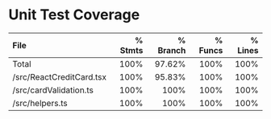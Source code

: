 # Unit Test Coverage

| File                     | % Stmts | % Branch | % Funcs | % Lines |
| :----------------------- | ------: | -------: | ------: | ------: |
| Total                    |    100% |   97.62% |    100% |    100% |
| /src/ReactCreditCard.tsx |    100% |   95.83% |    100% |    100% |
| /src/cardValidation.ts   |    100% |     100% |    100% |    100% |
| /src/helpers.ts          |    100% |     100% |    100% |    100% |

